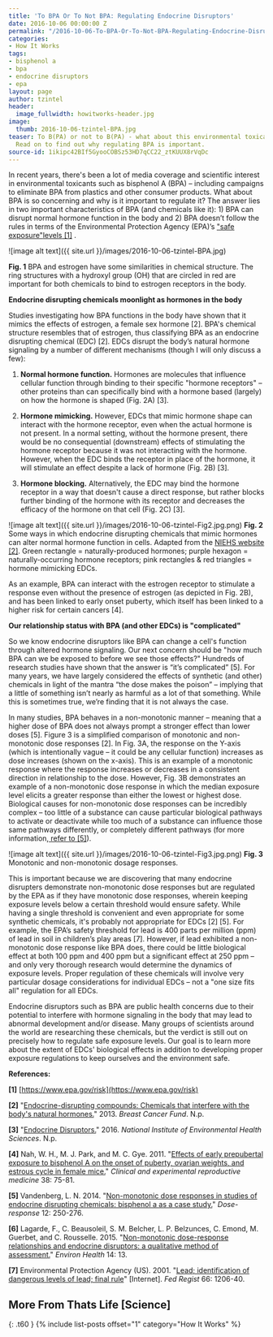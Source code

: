 ```yaml
---
title: 'To BPA Or To Not BPA: Regulating Endocrine Disruptors'
date: 2016-10-06 00:00:00 Z
permalink: "/2016-10-06-To-BPA-Or-To-Not-BPA-Regulating-Endocrine-Disruptors-TZintel/"
categories:
- How It Works
tags:
- bisphenol a
- bpa
- endocrine disruptors
- epa
layout: page
author: tzintel
header:
  image_fullwidth: howitworks-header.jpg
image:
  thumb: 2016-10-06-tzintel-BPA.jpg
teaser: To B(PA) or not to B(PA) - what about this environmental toxicant is so concerning?
  Read on to find out why regulating BPA is important.
source-id: 1ikipc42BIf5GyooCOBSz53HD7qCC22_ztKUUX8rVqDc
---
```


In recent years, there's been a lot of media coverage and scientific interest in environmental toxicants such as bisphenol A (BPA) – including campaigns to eliminate BPA from plastics and other consumer products. What about BPA is so concerning and why is it important to regulate it? The answer lies in two important characteristics of BPA (and chemicals like it): 1) BPA can disrupt normal hormone function in the body and 2) BPA doesn’t follow the rules in terms of the Environmental Protection Agency (EPA)’s ["safe exposure"](https://www.epa.gov/risk)[levels](https://www.epa.gov/risk)[ [1]](https://www.epa.gov/risk) . 

![image alt text]({{ site.url }}/images/2016-10-06-tzintel-BPA.jpg)

**Fig. 1** BPA and estrogen have some similarities in chemical structure. The ring structures with a hydroxyl group (OH) that are circled in red are important for both chemicals to bind to estrogen receptors in the body.

**Endocrine disrupting chemicals moonlight as hormones in the body**

Studies investigating how BPA functions in the body have shown that it mimics the effects of estrogen, a female sex hormone [2]. BPA's chemical structure resembles that of estrogen, thus classifying BPA as an endocrine disrupting chemical (EDC) [2]. EDCs disrupt the body’s natural hormone signaling by a number of different mechanisms (though I will only discuss a few): 

1. **Normal hormone function.** Hormones are molecules that influence cellular function through binding to their specific "hormone receptors" – other proteins than can specifically bind with a hormone based (largely) on how the hormone is shaped (Fig. 2A) [3].  

2. **Hormone mimicking.** However, EDCs that mimic hormone shape can interact with the hormone receptor, even when the actual hormone is not present. In a normal setting, without the hormone present, there would be no consequential (downstream) effects of stimulating the hormone receptor because it was not interacting with the hormone. However, when the EDC binds the receptor in place of the hormone, it will stimulate an effect despite a lack of hormone (Fig. 2B) [3].  

3. **Hormone blocking.** Alternatively, the EDC may bind the hormone receptor in a way that doesn't cause a direct response, but rather blocks further binding of the hormone with its receptor and decreases the efficacy of the hormone on that cell (Fig. 2C) [3].

![image alt text]({{ site.url }}/images/2016-10-06-tzintel-Fig2.jpg.png)
**Fig. 2** Some ways in which endocrine disrupting chemicals that mimic hormones can alter normal hormone function in cells. Adapted from the [NIEHS website [2]](http://www.niehs.nih.gov/health/topics/agents/endocrine/). Green rectangle = naturally-produced hormones; purple hexagon = naturally-occurring hormone receptors; pink rectangles & red triangles = hormone mimicking EDCs.

As an example, BPA can interact with the estrogen receptor to stimulate a response even without the presence of estrogen (as depicted in Fig. 2B), and has been linked to early onset puberty, which itself has been linked to a higher risk for certain cancers [4].

**Our relationship status with BPA (and other EDCs) is "complicated"**

So we know endocrine disruptors like BPA can change a cell's function through altered hormone signaling. Our next concern should be "how much BPA can we be exposed to before we see those effects?" Hundreds of research studies have shown that the answer is “it’s complicated” [5]. For many years, we have largely considered the effects of synthetic (and other) chemicals in light of the mantra “the dose makes the poison” – implying that a little of something isn’t nearly as harmful as a lot of that something. While this is sometimes true, we’re finding that it is not always the case. 

In many studies, BPA behaves in a non-monotonic manner – meaning that a higher dose of BPA does not always prompt a stronger effect than lower doses [5]. Figure 3 is a simplified comparison of monotonic and non-monotonic dose responses [2]. In Fig. 3A, the response on the Y-axis (which is intentionally vague – it could be any cellular function) increases as dose increases (shown on the x-axis). This is an example of a monotonic response where the response increases or decreases in a consistent direction in relationship to the dose. However, Fig. 3B demonstrates an example of a non-monotonic dose response in which the median exposure level elicits a greater response than either the lowest or highest dose.  Biological causes for non-monotonic dose responses can be incredibly complex – too little of a substance can cause particular biological pathways to activate or deactivate while too much of a substance can influence those same pathways differently, or completely different pathways (for more information,[ refer to [5]](https://ehjournal.biomedcentral.com/articles/10.1186/1476-069X-14-13)).

![image alt text]({{ site.url }}/images/2016-10-06-tzintel-Fig3.jpg.png)
**Fig. 3** Monotonic and non-monotonic dosage responses.

This is important because we are discovering that many endocrine disrupters demonstrate non-monotonic dose responses but are regulated by the EPA as if they have monotonic dose responses, wherein keeping exposure levels below a certain threshold would ensure safety. While having a single threshold is convenient and even appropriate for some synthetic chemicals, it's probably not appropriate for EDCs [2] [5]. For example, the EPA’s safety threshold for lead is 400 parts per million (ppm) of lead in soil in children’s play areas [7]. However, if lead exhibited a non-monotonic dose response like BPA does, there could be little biological effect at both 100 ppm and 400 ppm but a significant effect at 250 ppm – and only very thorough research would determine the dynamics of exposure levels. Proper regulation of these chemicals will involve very particular dosage considerations for individual EDCs – not a "one size fits all" regulation for all EDCs.  

Endocrine disruptors such as BPA are public health concerns due to their potential to interfere with hormone signaling in the body that may lead to abnormal development and/or disease. Many groups of scientists around the world are researching these chemicals, but the verdict is still out on precisely how to regulate safe exposure levels. Our goal is to learn more about the extent of EDCs' biological effects in addition to developing proper exposure regulations to keep ourselves and the environment safe. 

**References:**

**[1]** [https://www.epa.gov/risk](https://www.epa.gov/risk)

**[2]** "[Endocrine-disrupting compounds: Chemicals that interfere with the body's natural hormones.](http://www.breastcancerfund.org/clear-science/biology-of-breast-cancer/endocrine-disrupting-compounds/)" 2013. *Breast Cancer Fund*. N.p.

**[3]** "[Endocrine Disruptors.](http://www.niehs.nih.gov/health/topics/agents/endocrine/)" 2016. *National Institute of Environmental Health Sciences*. N.p.

**[4]** Nah, W. H., M. J. Park, and M. C. Gye. 2011. "[Effects of early prepubertal exposure to bisphenol A on the onset of puberty, ovarian weights, and estrous cycle in female mice.](http://www.ncbi.nlm.nih.gov/pmc/articles/PMC3283057/#!po=2.63158)" *Clinical and experimental reproductive medicine* 38: 75-81. 

**[5]** Vandenberg, L. N. 2014. "[Non-monotonic dose responses in studies of endocrine disrupting chemicals: bisphenol a as a case study.](http://dos.sagepub.com/content/12/2/dose-response.13-020.Vandenberg.full.pdf+html)" *Dose-response* 12: 250-276.

**[6]** Lagarde, F., C. Beausoleil, S. M. Belcher, L. P. Belzunces, C. Emond, M. Guerbet, and C. Rousselle. 2015. "[Non-monotonic dose-response relationships and endocrine disruptors: a qualitative method of assessment.](https://ehjournal.biomedcentral.com/articles/10.1186/1476-069X-14-13)" *Environ Health* 14: 13. 

**[7]** Environmental Protection Agency (US). 2001. "[Lead; identification of dangerous levels of lead; final rule](https://www.epa.gov/lead/hazard-standards-lead-paint-dust-and-soil-tsca-section-403)" [Internet]. *Fed Regist* 66: 1206-40.



## More From Thats Life [Science]
{: .t60 }
{% include list-posts offset="1" category="How It Works" %}
